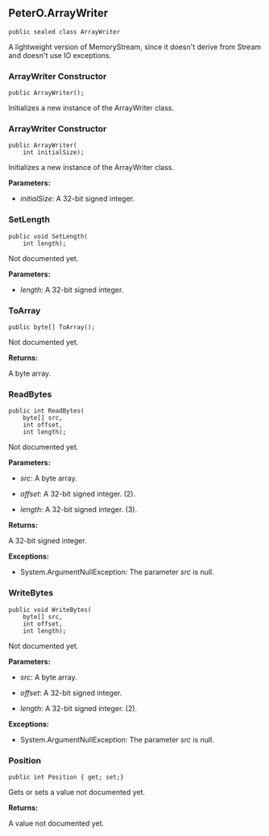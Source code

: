 ## PeterO.ArrayWriter

    public sealed class ArrayWriter

A lightweight version of MemoryStream, since it doesn't derive from Stream and doesn't use IO exceptions.

### ArrayWriter Constructor

    public ArrayWriter();

Initializes a new instance of the ArrayWriter class.

### ArrayWriter Constructor

    public ArrayWriter(
        int initialSize);

Initializes a new instance of the ArrayWriter class.

<b>Parameters:</b>

 * <i>initialSize</i>: A 32-bit signed integer.

### SetLength

    public void SetLength(
        int length);

Not documented yet.

<b>Parameters:</b>

 * <i>length</i>: A 32-bit signed integer.

### ToArray

    public byte[] ToArray();

Not documented yet.

<b>Returns:</b>

A byte array.

### ReadBytes

    public int ReadBytes(
        byte[] src,
        int offset,
        int length);

Not documented yet.

<b>Parameters:</b>

 * <i>src</i>: A byte array.

 * <i>offset</i>: A 32-bit signed integer. (2).

 * <i>length</i>: A 32-bit signed integer. (3).

<b>Returns:</b>

A 32-bit signed integer.

<b>Exceptions:</b>

 * System.ArgumentNullException:
The parameter <i>src</i>
 is null.

### WriteBytes

    public void WriteBytes(
        byte[] src,
        int offset,
        int length);

Not documented yet.

<b>Parameters:</b>

 * <i>src</i>: A byte array.

 * <i>offset</i>: A 32-bit signed integer.

 * <i>length</i>: A 32-bit signed integer. (2).

<b>Exceptions:</b>

 * System.ArgumentNullException:
The parameter <i>src</i>
 is null.

### Position

    public int Position { get; set;}

Gets or sets a value not documented yet.

<b>Returns:</b>

A value not documented yet.
